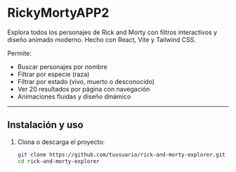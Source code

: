 # RickyMortyAPP2
Explora todos los personajes de Rick and Morty con filtros interactivos y diseño animado moderno. Hecho con React, Vite y Tailwind CSS.

Permite:
-  Buscar personajes por nombre
-  Filtrar por especie (raza)
-  Filtrar por estado (vivo, muerto o desconocido)
-  Ver 20 resultados por página con navegación
-  Animaciones fluidas y diseño dinámico

---

##  Instalación y uso

1. Clona o descarga el proyecto:
   ```bash
   git clone https://github.com/tuusuario/rick-and-morty-explorer.git
   cd rick-and-morty-explorer
